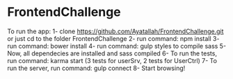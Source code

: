 # FrontendChallenge
To run the app:
1- clone https://github.com/Ayatallah/FrontendChallenge.git or just cd to the folder FrontendChallenge
2- run command: npm install
3- run command: bower install
4- run command: gulp styles to compile sass
5- Now, all dependecies are installed and sass compiled
6- To run the tests, run command: karma start (3 tests for userSrv, 2 tests for UserCtrl)
7- To run the server, run command: gulp connect
8- Start browsing!